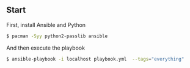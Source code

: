 ## Start

First, install Ansible and Python

```bash
$ pacman -Syy python2-passlib ansible
```

And then execute the playbook

```bash
$ ansible-playbook -i localhost playbook.yml  --tags="everything"
```

